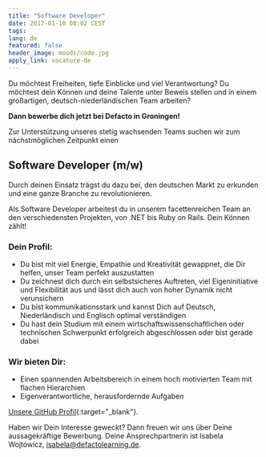 ```yaml
---
title: "Software Developer"
date: 2017-01-10 08:02 CEST
tags:
lang: de
featured: false
header_image: moods/code.jpg
apply_link: vacature-de
---
```

Du möchtest Freiheiten, tiefe Einblicke und viel Verantwortung? Du möchtest dein Können und deine Talente unter Beweis stellen und in einem großartigen, deutsch-niederländischen Team arbeiten?

**Dann bewerbe dich jetzt bei Defacto in Groningen!**

Zur Unterstützung unseres stetig wachsenden Teams suchen wir zum nächstmöglichen Zeitpunkt einen

## Software Developer (m/w)

Durch deinen Einsatz trägst du dazu bei, den deutschen Markt zu erkunden und eine ganze Branche zu revolutionieren.

Als Software Developer arbeitest du in unserem facettenreichen Team an den verschiedensten Projekten, von .NET bis Ruby on Rails. Dein Können zählt!

### Dein Profil:

* Du bist mit viel Energie, Empathie und Kreativität gewappnet, die Dir helfen, unser Team perfekt auszustatten
* Du zeichnest dich durch ein selbstsicheres Auftreten, viel Eigeninitiative und Flexibilität aus und lässt dich auch von hoher Dynamik nicht verunsichern
* Du bist kommunikationsstark und kannst Dich auf Deutsch, Niederländisch und Englisch optimal verständigen
* Du hast dein Studium mit einem wirtschaftswissenschaftlichen oder technischen Schwerpunkt erfolgreich abgeschlossen oder bist gerade dabei

### Wir bieten Dir:

* Einen spannenden Arbeitsbereich in einem hoch motivierten Team mit flachen Hierarchien
* Eigenverantwortliche, herausfordernde Aufgaben

[Unsere GitHub Profil](https://github.com/DefactoSoftware/){:target="_blank"}.

Haben wir Dein Interesse geweckt? Dann freuen wir uns über Deine aussagekräftige Bewerbung. Deine Ansprechpartnerin ist Isabela Wojtowicz, [isabela@defactolearning.de](mailto:isabela@defactolearning.de).
